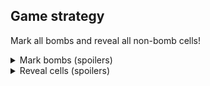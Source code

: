 ## Game strategy

Mark all bombs and reveal all non-bomb cells!

<details> 
<summary>Mark bombs (spoilers)</summary>
For a cell whose value is equal to the number of non-revelealed neighbour cells, all of its neighbours can be marked as bombs.

Example 1:

![flag-1](https://raw.githubusercontent.com/ThibaultGerrier/minesweeper-solver/master/doc/imgs/flag-1.png?raw=true)

The highlighted cell 1 has only 1 neighbour that is "open", thus it must be a bomb

Example 2: 

![flag-3](https://raw.githubusercontent.com/ThibaultGerrier/minesweeper-solver/master/doc/imgs/flag-3.png?raw=true)

The highlighted cell 3 has 3 neighbour that are "open", thus all of them must be bombs
</details>


<details> 
<summary>Reveal cells (spoilers)</summary>
For a cell whose value is equal to the number of marked (bomb) neighbour cells, all of its open neighbours can be revealed as non-bombs.

Example 1:

![reveal-1](https://raw.githubusercontent.com/ThibaultGerrier/minesweeper-solver/master/doc/imgs/reveal-1.png?raw=true)

The highlighted cell 1 has already 1 marked (bomb) neighbour, thus all of its open neighbours can't be bombs and can thus be revealed.

Example 2:

![reveal-2](https://raw.githubusercontent.com/ThibaultGerrier/minesweeper-solver/master/doc/imgs/reveal-2.png?raw=true)

The highlighted cell 2 has already 2 marked (bomb) neighbours, thus all of its open neighbours can't be bombs and can thus be revealed.
</details>
